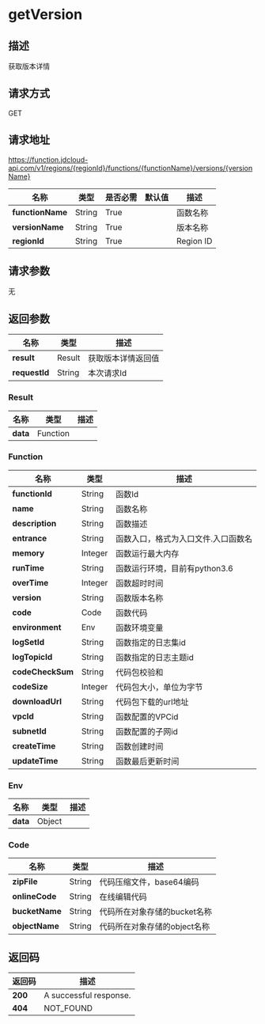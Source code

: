 # getVersion


## 描述
获取版本详情

## 请求方式
GET

## 请求地址
https://function.jdcloud-api.com/v1/regions/{regionId}/functions/{functionName}/versions/{versionName}

|名称|类型|是否必需|默认值|描述|
|---|---|---|---|---|
|**functionName**|String|True| |函数名称|
|**versionName**|String|True| |版本名称|
|**regionId**|String|True| |Region ID|

## 请求参数
无


## 返回参数
|名称|类型|描述|
|---|---|---|
|**result**|Result|获取版本详情返回值|
|**requestId**|String|本次请求Id|

### Result
|名称|类型|描述|
|---|---|---|
|**data**|Function| |
### Function
|名称|类型|描述|
|---|---|---|
|**functionId**|String|函数Id|
|**name**|String|函数名称|
|**description**|String|函数描述|
|**entrance**|String|函数入口，格式为入口文件.入口函数名|
|**memory**|Integer|函数运行最大内存|
|**runTime**|String|函数运行环境，目前有python3.6|
|**overTime**|Integer|函数超时时间|
|**version**|String|函数版本名称|
|**code**|Code|函数代码|
|**environment**|Env|函数环境变量|
|**logSetId**|String|函数指定的日志集id|
|**logTopicId**|String|函数指定的日志主题id|
|**codeCheckSum**|String|代码包校验和|
|**codeSize**|Integer|代码包大小，单位为字节|
|**downloadUrl**|String|代码包下载的url地址|
|**vpcId**|String|函数配置的VPCid|
|**subnetId**|String|函数配置的子网id|
|**createTime**|String|函数创建时间|
|**updateTime**|String|函数最后更新时间|
### Env
|名称|类型|描述|
|---|---|---|
|**data**|Object| |
### Code
|名称|类型|描述|
|---|---|---|
|**zipFile**|String|代码压缩文件，base64编码|
|**onlineCode**|String|在线编辑代码|
|**bucketName**|String|代码所在对象存储的bucket名称|
|**objectName**|String|代码所在对象存储的object名称|

## 返回码
|返回码|描述|
|---|---|
|**200**|A successful response.|
|**404**|NOT_FOUND|
